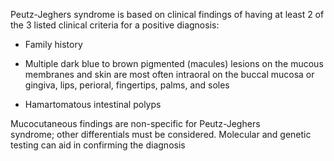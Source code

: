 Peutz-Jeghers syndrome is based on clinical findings of having at least 2 of the 3 listed clinical criteria for a positive diagnosis:

- Family history

- Multiple dark blue to brown pigmented (macules) lesions on the mucous membranes and skin are most often intraoral on the buccal mucosa or gingiva, lips, perioral, fingertips, palms, and soles

- Hamartomatous intestinal polyps

Mucocutaneous findings are non-specific for Peutz-Jeghers syndrome; other differentials must be considered. Molecular and genetic testing can aid in confirming the diagnosis
